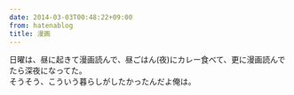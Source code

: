 ```yaml
---
date: 2014-03-03T00:48:22+09:00
from: hatenablog
title: 漫画
---
```


<p>日曜は、昼に起きて漫画読んで、昼ごはん(夜)にカレー食べて、更に漫画読んでたら深夜になってた。<br/>
そうそう、こういう暮らしがしたかったんだよ俺は。</p>

